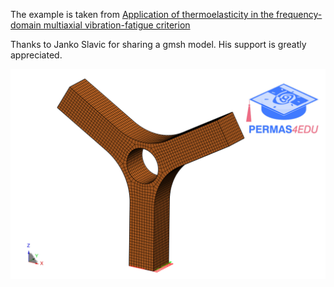 The example is taken from [Application of thermoelasticity in the frequency-domain multiaxial vibration-fatigue criterion](https://doi.org/10.1016/j.ymssp.2024.112002)

Thanks to Janko Slavic for sharing a gmsh model. His support is greatly appreciated.

![Y-model](Y_model.png "Y-Sample mesh and boundary conditions")


